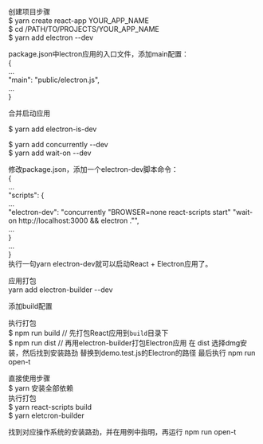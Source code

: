 创建项目步骤  
$ yarn create react-app YOUR_APP_NAME  
$ cd /PATH/TO/PROJECTS/YOUR_APP_NAME  
$ yarn add electron --dev  

package.json中lectron应用的入口文件，添加main配置：  
{  
  ...  
  "main": "public/electron.js",  
  ...  
}  

合并启动应用  

$ yarn add electron-is-dev  

$ yarn add concurrently --dev  
$ yarn add wait-on --dev  

修改package.json，添加一个electron-dev脚本命令：  
{  
  ...  
  "scripts": {  
    ...  
    "electron-dev": "concurrently \"BROWSER=none react-scripts start\" \"wait-on http://localhost:3000 && electron .\"",  
    ...  
  }  
  ...  
}  
执行一句yarn electron-dev就可以启动React + Electron应用了。  

应用打包  
yarn  add electron-builder --dev  

添加build配置  
  

  
执行打包  
$ npm run build // 先打包React应用到`build`目录下  
$ npm run dist // 再用electron-builder打包Electron应用
在 dist 选择dmg安装，然后找到安装路劲 替换到demo.test.js的Electron的路径
最后执行 npm run open-t




直接使用步骤  
$ yarn 安装全部依赖  
执行打包  
$ yarn react-scripts build   
$ yarn eletcron-builder  

找到对应操作系统的安装路劲，并在用例中指明，再运行
npm run open-t